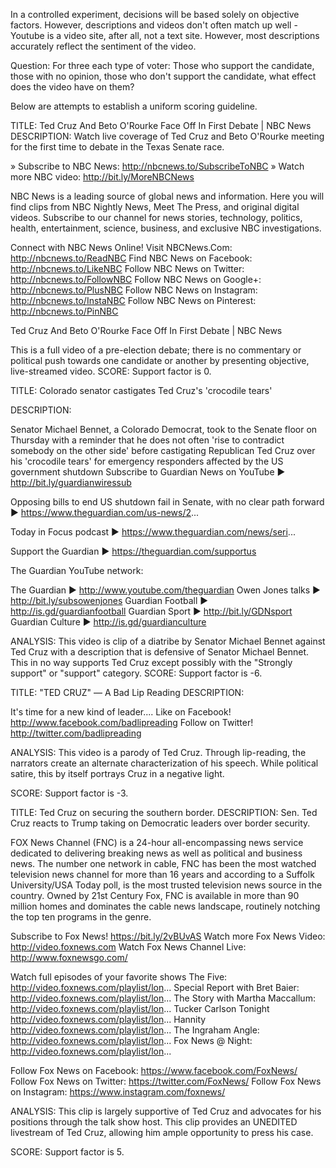 In a controlled experiment, decisions will be based solely on objective factors. However, descriptions and videos don't often match up well - Youtube is a video site, after all, not a text site. However, most descriptions accurately reflect the sentiment of the video.

Question: For three each type of voter: Those who support the candidate, those with no opinion, those who don't support the candidate, what effect does the video have on them?

Below are attempts to establish a uniform scoring guideline.

TITLE:
Ted Cruz And Beto O'Rourke Face Off In First Debate | NBC News
DESCRIPTION:
Watch live coverage of Ted Cruz and Beto O'Rourke meeting for the first time to debate in the Texas Senate race.

» Subscribe to NBC News: http://nbcnews.to/SubscribeToNBC
» Watch more NBC video: http://bit.ly/MoreNBCNews

NBC News is a leading source of global news and information. Here you will find clips from NBC Nightly News, Meet The Press, and original digital videos. Subscribe to our channel for news stories, technology, politics, health, entertainment, science, business, and exclusive NBC investigations.

Connect with NBC News Online!
Visit NBCNews.Com: http://nbcnews.to/ReadNBC
Find NBC News on Facebook: http://nbcnews.to/LikeNBC
Follow NBC News on Twitter: http://nbcnews.to/FollowNBC
Follow NBC News on Google+: http://nbcnews.to/PlusNBC
Follow NBC News on Instagram: http://nbcnews.to/InstaNBC
Follow NBC News on Pinterest: http://nbcnews.to/PinNBC

Ted Cruz And Beto O'Rourke Face Off In First Debate | NBC News


This is a full video of a pre-election debate; there is no commentary or political push towards one candidate or another by presenting objective, live-streamed video.
SCORE:
Support factor is 0.

TITLE:
Colorado senator castigates Ted Cruz's 'crocodile tears'

DESCRIPTION:

Senator Michael Bennet, a Colorado Democrat, took to the Senate floor on Thursday with a reminder that he does not often 'rise to contradict somebody on the other side' before castigating Republican Ted Cruz over his 'crocodile tears' for emergency responders affected by the US government shutdown
Subscribe to Guardian News on YouTube ► http://bit.ly/guardianwiressub

Opposing bills to end US shutdown fail in Senate, with no clear path forward ► https://www.theguardian.com/us-news/2...

Today in Focus podcast ► https://www.theguardian.com/news/seri...

Support the Guardian ► https://theguardian.com/supportus

The Guardian YouTube network:

The Guardian ► http://www.youtube.com/theguardian
Owen Jones talks ► http://bit.ly/subsowenjones
Guardian Football ► http://is.gd/guardianfootball
Guardian Sport ► http://bit.ly/GDNsport
Guardian Culture ► http://is.gd/guardianculture

ANALYSIS:
This video is clip of a diatribe by Senator Michael Bennet against Ted Cruz with a description that is defensive of Senator Michael Bennet. This in no way supports Ted Cruz except possibly with the "Strongly support" or "support" category.
SCORE:
Support factor is -6.


TITLE:
"TED CRUZ" — A Bad Lip Reading
DESCRIPTION:

It's time for a new kind of leader....
Like on Facebook! http://www.facebook.com/badlipreading
Follow on Twitter! http://twitter.com/badlipreading


ANALYSIS:
This video is a parody of Ted Cruz. Through lip-reading, the narrators create an alternate characterization of his speech. While political satire, this by itself portrays Cruz in a negative light.

SCORE:
Support factor is -3.


TITLE:
Ted Cruz on securing the southern border.
DESCRIPTION:
Sen. Ted Cruz reacts to Trump taking on Democratic leaders over border security.

FOX News Channel (FNC) is a 24-hour all-encompassing news service dedicated to delivering breaking news as well as political and business news. The number one network in cable, FNC has been the most watched television news channel for more than 16 years and according to a Suffolk University/USA Today poll, is the most trusted television news source in the country. Owned by 21st Century Fox, FNC is available in more than 90 million homes and dominates the cable news landscape, routinely notching the top ten programs in the genre.
 
Subscribe to Fox News!  https://bit.ly/2vBUvAS
Watch more Fox News Video: http://video.foxnews.com
Watch Fox News Channel Live: http://www.foxnewsgo.com/
 
Watch full episodes of your favorite shows
The Five: http://video.foxnews.com/playlist/lon...
Special Report with Bret Baier: http://video.foxnews.com/playlist/lon...
The Story with Martha Maccallum: http://video.foxnews.com/playlist/lon...
Tucker Carlson Tonight http://video.foxnews.com/playlist/lon...
Hannity http://video.foxnews.com/playlist/lon...
The Ingraham Angle: http://video.foxnews.com/playlist/lon...
Fox News @ Night: http://video.foxnews.com/playlist/lon...
 
Follow Fox News on Facebook: https://www.facebook.com/FoxNews/
Follow Fox News on Twitter: https://twitter.com/FoxNews/
Follow Fox News on Instagram: https://www.instagram.com/foxnews/

ANALYSIS:
This clip is largely supportive of Ted Cruz and advocates for his positions through the talk show host. This clip provides an UNEDITED livestream of Ted Cruz, allowing him ample opportunity to press his case.

SCORE:
Support factor is 5.


